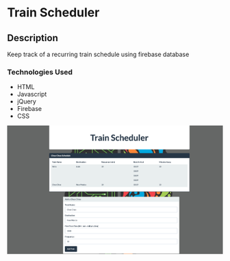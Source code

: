 # Train Scheduler

## Description

Keep track of a recurring train schedule using firebase database

### Technologies Used

- HTML
- Javascript
- jQuery
- Firebase
- CSS

![App ScreenShot](assets/images/train.png)
